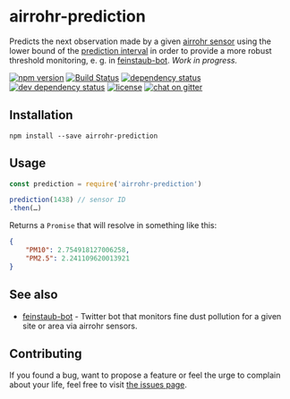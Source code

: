 # airrohr-prediction

Predicts the next observation made by a given [airrohr sensor](https://luftdaten.info) using the lower bound of the [prediction interval](https://en.wikipedia.org/wiki/Prediction_interval#Unknown_mean.2C_unknown_variance) in order to provide a more robust threshold monitoring, e. g. in [feinstaub-bot](https://github.com/juliuste/feinstaub-bot). *Work in progress.*

[![npm version](https://img.shields.io/npm/v/airrohr-prediction.svg)](https://www.npmjs.com/package/airrohr-prediction)
[![Build Status](https://travis-ci.org/juliuste/airrohr-prediction.svg?branch=master)](https://travis-ci.org/juliuste/airrohr-prediction)
[![dependency status](https://img.shields.io/david/juliuste/airrohr-prediction.svg)](https://david-dm.org/juliuste/airrohr-prediction)
[![dev dependency status](https://img.shields.io/david/dev/juliuste/airrohr-prediction.svg)](https://david-dm.org/juliuste/airrohr-prediction#info=devDependencies)
[![license](https://img.shields.io/github/license/juliuste/airrohr-prediction.svg?style=flat)](LICENSE)
[![chat on gitter](https://badges.gitter.im/juliuste.svg)](https://gitter.im/juliuste)

## Installation

```shell
npm install --save airrohr-prediction
```

## Usage

```js
const prediction = require('airrohr-prediction')

prediction(1438) // sensor ID
.then(…)
```

Returns a `Promise` that will resolve in something like this:

```json
{
    "PM10": 2.754918127006258,
    "PM2.5": 2.241109620013921
}
```

## See also

- [feinstaub-bot](https://github.com/juliuste/feinstaub-bot) -  Twitter bot that monitors fine dust pollution for a given site or area via airrohr sensors.

## Contributing

If you found a bug, want to propose a feature or feel the urge to complain about your life, feel free to visit [the issues page](https://github.com/juliuste/airrohr-prediction/issues).
